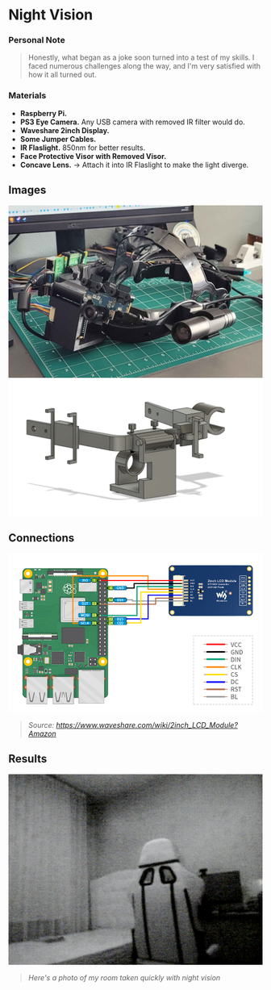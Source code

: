 # Night Vision

### Personal Note

>Honestly, what began as a joke soon turned into a test of my skills. I faced numerous challenges along the way, and I'm very satisfied with how it all turned out.
>

### Materials
* **Raspberry Pi.**
* **PS3 Eye Camera.** Any USB camera with removed IR filter would do.
* **Waveshare 2inch Display.**
* **Some Jumper Cables.**
* **IR Flaslight.** 850nm for better results.
* **Face Protective Visor with Removed Visor.**
* **Concave Lens.** -> Attach it into IR Flaslight to make the light diverge.
## Images

![NVGS](/FinalModels/img/NVGS5.png)
![NVGS](/FinalModels/img/NVGS1.png)

## Connections
![Connections](/FinalModels/img/waveshareDisplayConnections.jpg)
>*Source: https://www.waveshare.com/wiki/2inch_LCD_Module?Amazon*
>

## Results
![NVGSPIC](/FinalModels/img/vlcsnap-2024-07-23-04h54m09s093.png)
>*Here's a photo of my room taken quickly with night vision*
>
